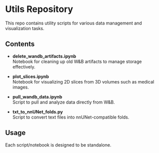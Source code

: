 # Utils Repository

This repo contains utility scripts for various data management and visualization tasks.

## Contents

- **delete_wandb_artifacts.ipynb**  
  Notebook for cleaning up old W&B artifacts to manage storage effectively.

- **plot_slices.ipynb**  
  Notebook for visualizing 2D slices from 3D volumes such as medical images.

- **pull_wandb_data.ipynb**  
  Script to pull and analyze data directly from W&B.

- **txt_to_nnUNet_folds.py**  
  Script to convert text files into nnUNet-compatible folds.

## Usage

Each script/notebook is designed to be standalone.
